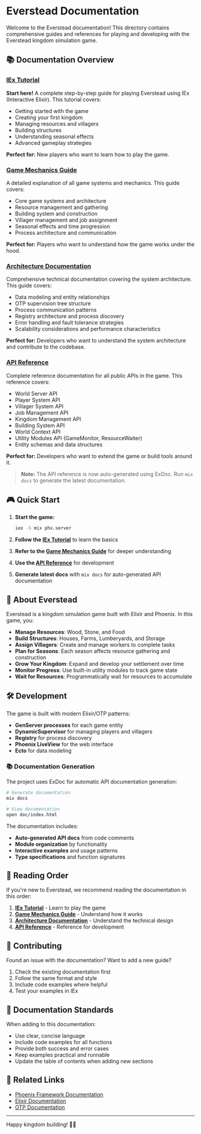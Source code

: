 # Everstead Documentation

Welcome to the Everstead documentation! This directory contains comprehensive guides and references for playing and developing with the Everstead kingdom simulation game.

## 📚 Documentation Overview

### [IEx Tutorial](iex-tutorial.md)
**Start here!** A complete step-by-step guide for playing Everstead using IEx (Interactive Elixir). This tutorial covers:

- Getting started with the game
- Creating your first kingdom
- Managing resources and villagers
- Building structures
- Understanding seasonal effects
- Advanced gameplay strategies

**Perfect for:** New players who want to learn how to play the game.

### [Game Mechanics Guide](game-mechanics.md)
A detailed explanation of all game systems and mechanics. This guide covers:

- Core game systems and architecture
- Resource management and gathering
- Building system and construction
- Villager management and job assignment
- Seasonal effects and time progression
- Process architecture and communication

**Perfect for:** Players who want to understand how the game works under the hood.

### [Architecture Documentation](architecture.md)
Comprehensive technical documentation covering the system architecture. This guide covers:

- Data modeling and entity relationships
- OTP supervision tree structure
- Process communication patterns
- Registry architecture and process discovery
- Error handling and fault tolerance strategies
- Scalability considerations and performance characteristics

**Perfect for:** Developers who want to understand the system architecture and contribute to the codebase.

### [API Reference](api-reference.md)
Complete reference documentation for all public APIs in the game. This reference covers:

- World Server API
- Player System API
- Villager System API
- Job Management API
- Kingdom Management API
- Building System API
- World Context API
- Utility Modules API (GameMonitor, ResourceWaiter)
- Entity schemas and data structures

**Perfect for:** Developers who want to extend the game or build tools around it.

> **Note:** The API reference is now auto-generated using ExDoc. Run `mix docs` to generate the latest documentation.

## 🎮 Quick Start

1. **Start the game:**
   ```bash
   iex -S mix phx.server
   ```

2. **Follow the [IEx Tutorial](iex-tutorial.md)** to learn the basics

3. **Refer to the [Game Mechanics Guide](game-mechanics.md)** for deeper understanding

4. **Use the [API Reference](api-reference.md)** for development
5. **Generate latest docs** with `mix docs` for auto-generated API documentation

## 🏰 About Everstead

Everstead is a kingdom simulation game built with Elixir and Phoenix. In this game, you:

- **Manage Resources**: Wood, Stone, and Food
- **Build Structures**: Houses, Farms, Lumberyards, and Storage
- **Assign Villagers**: Create and manage workers to complete tasks
- **Plan for Seasons**: Each season affects resource gathering and construction
- **Grow Your Kingdom**: Expand and develop your settlement over time
- **Monitor Progress**: Use built-in utility modules to track game state
- **Wait for Resources**: Programmatically wait for resources to accumulate

## 🛠️ Development

The game is built with modern Elixir/OTP patterns:

- **GenServer processes** for each game entity
- **DynamicSupervisor** for managing players and villagers
- **Registry** for process discovery
- **Phoenix LiveView** for the web interface
- **Ecto** for data modeling

### 📚 Documentation Generation

The project uses ExDoc for automatic API documentation generation:

```bash
# Generate documentation
mix docs

# View documentation
open doc/index.html
```

The documentation includes:
- **Auto-generated API docs** from code comments
- **Module organization** by functionality
- **Interactive examples** and usage patterns
- **Type specifications** and function signatures

## 📖 Reading Order

If you're new to Everstead, we recommend reading the documentation in this order:

1. **[IEx Tutorial](iex-tutorial.md)** - Learn to play the game
2. **[Game Mechanics Guide](game-mechanics.md)** - Understand how it works
3. **[Architecture Documentation](architecture.md)** - Understand the technical design
4. **[API Reference](api-reference.md)** - Reference for development

## 🤝 Contributing

Found an issue with the documentation? Want to add a new guide?

1. Check the existing documentation first
2. Follow the same format and style
3. Include code examples where helpful
4. Test your examples in IEx

## 📝 Documentation Standards

When adding to this documentation:

- Use clear, concise language
- Include code examples for all functions
- Provide both success and error cases
- Keep examples practical and runnable
- Update the table of contents when adding new sections

## 🔗 Related Links

- [Phoenix Framework Documentation](https://hexdocs.pm/phoenix/)
- [Elixir Documentation](https://hexdocs.pm/elixir/)
- [OTP Documentation](https://hexdocs.pm/elixir/GenServer.html)

---

Happy kingdom building! 🏰✨